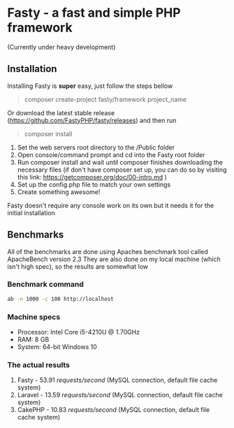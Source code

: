 # Fasty - a fast and simple PHP framework
(Currently under heavy development)
## Installation

Installing Fasty is **super** easy, just follow the steps bellow

> composer create-project fasty/framework project_name

Or download the latest stable release (https://github.com/FastyPHP/fasty/releases) and then run

> composer install

1. Set the web servers root directory to the /Public folder
1. Open console/command prompt and cd into the Fasty root folder
1. Run composer install and wait until composer finishes downloading the necessary files (if don't have composer set up, you can do so by visiting this link: https://getcomposer.org/doc/00-intro.md )
1. Set up the config.php file to match your own settings
1. Create something awesome!

Fasty doesn't require any console work on its own but it needs it for the initial installation

## Benchmarks

All of the benchmarks are done using Apaches benchmark tool called ApacheBench version 2.3
They are also done on my local machine (which isn't high spec), so the results are somewhat low

### Benchmark command

```bash
ab -n 1000 -c 100 http://localhost
```

### Machine specs
* Processor: Intel Core i5-4210U @ 1.70GHz
* RAM: 8 GB
* System: 64-bit Windows 10

### The actual results

1. Fasty - 53.91 _requests/second_ (MySQL connection, default file cache system)
1. Laravel - 13.59 _requests/second_ (MySQL connection, default file cache system)
1. CakePHP - 10.83 _requests/second_ (MySQL connection, default file cache system)
